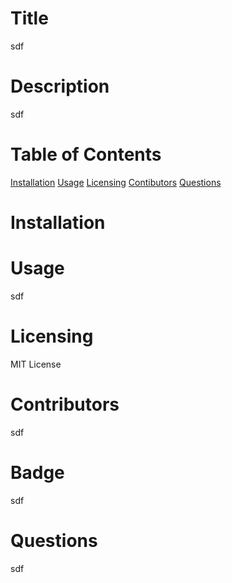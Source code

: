 # Title
sdf
# Description
sdf
# Table of Contents
[Installation](#installation)
[Usage](#usage)
[Licensing](#license)
[Contibutors](#contributors)
[Questions](#questions)
# Installation

# Usage
sdf
# Licensing
MIT License
# Contributors
sdf
# Badge
sdf
# Questions
sdf